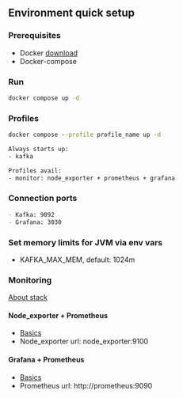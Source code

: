## Environment quick setup
### Prerequisites
* Docker [download](https://www.docker.com/get-started/)
* Docker-compose

### Run
```cmd
docker compose up -d
```

### Profiles
```cmd
docker compose --profile profile_name up -d

Always starts up:
- kafka

Profiles avail:
- monitor: node_exporter + prometheus + grafana
```

### Connection ports
```md
- Kafka: 9092
- Grafana: 3030
```

### Set memory limits for JVM via env vars
- KAFKA_MAX_MEM, default: 1024m

### Monitoring
[About stack](https://habr.com/ru/amp/post/652185/)

#### Node_exporter + Prometheus
- [Basics](https://prometheus.io/docs/guides/node-exporter/)
- Node_exporter url: node_exporter:9100

#### Grafana + Prometheus
- [Basics](https://prometheus.io/docs/visualization/grafana/)
- Prometheus url: http://prometheus:9090
